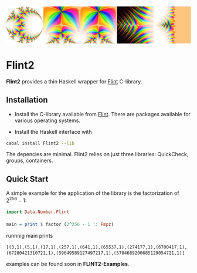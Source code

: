 ![examples of complex_plot in Flint2-examples](/docs/out.png)

# Flint2
**Flint2** provides a thin Haskell wrapper for [Flint](https://flintlib.org) C-library. 

## Installation

- Install the C-library available from [Flint](https://flintlib.org). 
   There are packages available for various operating systems.

- Install the Haskell interface with

```bash
cabal install Flint2 --lib
```

The depencies are minimal. Flint2 relies on just three libraries:
QuickCheck, groups, containers.

## Quick Start

A simple example for the application of the library is the
factorization of $2^{256}-1$:

```haskell
import Data.Number.Flint

main = print $ factor (2^256 - 1 :: Fmpz)
```

runnnig main prints 

```
[(3,1),(5,1),(17,1),(257,1),(641,1),(65537,1),(274177,1),(6700417,1),(67280421310721,1),(59649589127497217,1),(5704689200685129054721,1)]
```

examples can be found soon in **FLINT2-Examples**.
